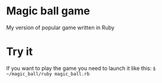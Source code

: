 # Magic ball game
My version of popular game written in Ruby

# Try it
If you want to play the game you need to launch it like this:
  `$ ~/magic_ball/ruby magic_ball.rb`
